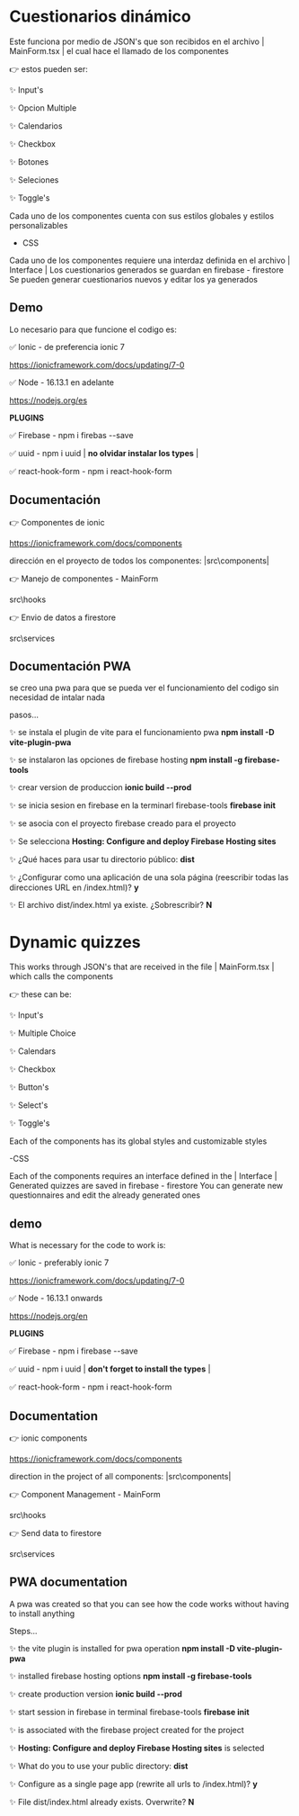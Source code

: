 # Cuestionarios dinámico

Este funciona por medio de JSON's que son recibidos
en el archivo | MainForm.tsx | el cual hace el llamado de los componentes

👉 estos pueden ser:

✨ Input's

✨ Opcion Multiple

✨ Calendarios

✨ Checkbox

✨ Botones

✨ Seleciones

✨ Toggle's

Cada uno de los componentes cuenta con sus estilos globales y estilos personalizables

- CSS

Cada uno de los componentes requiere una interdaz definida en el archivo | Interface |
Los cuestionarios generados se guardan en firebase - firestore
Se pueden generar cuestionarios nuevos y editar los ya generados

## Demo

Lo necesario para que funcione el codigo es:

✅ Ionic - de preferencia ionic 7

https://ionicframework.com/docs/updating/7-0

✅ Node - 16.13.1 en adelante

https://nodejs.org/es

**PLUGINS**

✅ Firebase - npm i firebas --save

✅ uuid - npm i uuid | **no olvidar instalar los types** |

✅ react-hook-form - npm i react-hook-form

## Documentación

👉 Componentes de ionic

https://ionicframework.com/docs/components

dirección en el proyecto de todos los componentes:
|src\components|

👉 Manejo de componentes - MainForm

src\hooks

👉 Envio de datos a firestore

src\services

## Documentación PWA

se creo una pwa para que se pueda ver el funcionamiento del codigo sin necesidad de intalar nada

pasos...

✨ se instala el plugin de vite para el funcionamiento pwa **npm install -D vite-plugin-pwa**

✨ se instalaron las opciones de firebase hosting **npm install -g firebase-tools**

✨ crear version de produccion **ionic build --prod**

✨ se inicia sesion en firebase en la terminarl firebase-tools **firebase init**

✨ se asocia con el proyecto firebase creado para el proyecto

✨ Se selecciona **Hosting: Configure and deploy Firebase Hosting sites**

✨ ¿Qué haces para usar tu directorio público: **dist**

✨ ¿Configurar como una aplicación de una sola página (reescribir todas las direcciones URL en /index.html)? **y**

✨ El archivo dist/index.html ya existe. ¿Sobrescribir? **N**

# Dynamic quizzes

This works through JSON's that are received
in the file | MainForm.tsx | which calls the components

👉 these can be:

✨ Input's

✨ Multiple Choice

✨ Calendars

✨ Checkbox

✨ Button's

✨ Select's

✨ Toggle's

Each of the components has its global styles and customizable styles

-CSS

Each of the components requires an interface defined in the | Interface |
Generated quizzes are saved in firebase - firestore
You can generate new questionnaires and edit the already generated ones

## demo

What is necessary for the code to work is:

✅ Ionic - preferably ionic 7

https://ionicframework.com/docs/updating/7-0

✅ Node - 16.13.1 onwards

https://nodejs.org/en

**PLUGINS**

✅ Firebase - npm i firebase --save

✅ uuid - npm i uuid | **don't forget to install the types** |

✅ react-hook-form - npm i react-hook-form

## Documentation

👉 ionic components

https://ionicframework.com/docs/components

direction in the project of all components:
|src\components|

👉 Component Management - MainForm

src\hooks

👉 Send data to firestore

src\services

## PWA documentation

A pwa was created so that you can see how the code works without having to install anything

Steps...

✨ the vite plugin is installed for pwa operation **npm install -D vite-plugin-pwa**

✨ installed firebase hosting options **npm install -g firebase-tools**

✨ create production version **ionic build --prod**

✨ start session in firebase in terminal firebase-tools **firebase init**

✨ is associated with the firebase project created for the project

✨ **Hosting: Configure and deploy Firebase Hosting sites** is selected

✨ What do you to use your public directory: **dist**

✨ Configure as a single page app (rewrite all urls to /index.html)? **y**

✨ File dist/index.html already exists. Overwrite? **N**
